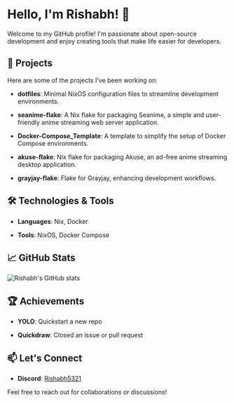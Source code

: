 # Hello, I'm Rishabh! 👋

Welcome to my GitHub profile! I'm passionate about open-source development and enjoy creating tools that make life easier for developers.

## 🚀 Projects

Here are some of the projects I've been working on:

- **dotfiles**: Minimal NixOS configuration files to streamline development environments.

- **seanime-flake**: A Nix flake for packaging Seanime, a simple and user-friendly anime streaming web server application.

- **Docker-Compose_Template**: A template to simplify the setup of Docker Compose environments.

- **akuse-flake**: Nix flake for packaging Akuse, an ad-free anime streaming desktop application.

- **grayjay-flake**: Flake for Grayjay, enhancing development workflows.

## 🛠️ Technologies & Tools

- **Languages**: Nix, Docker

- **Tools**: NixOS, Docker Compose

## 📈 GitHub Stats

![Rishabh's GitHub stats](https://github-readme-stats.vercel.app/api?username=Rishabh5321&show_icons=true&theme=radical)

## 🏆 Achievements

- **YOLO**: Quickstart a new repo

- **Quickdraw**: Closed an issue or pull request

## 📫 Let's Connect

- **Discord**: [Rishabh5321](https://discord.gg/S3VzxZuQ)

Feel free to reach out for collaborations or discussions!
